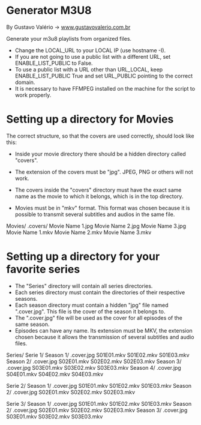 # Generator M3U8
By Gustavo Valério -> www.gustavovalerio.com.br


Generate your m3u8 playlists from organized files.


* Change the LOCAL_URL to your LOCAL IP (use hostname -I).
* If you are not going to use a public list with a different URL, set ENABLE_LIST_PUBLIC to False.
* To use a public list with a URL other than URL_LOCAL, keep ENABLE_LIST_PUBLIC True and set URL_PUBLIC pointing to the correct domain.
* It is necessary to have FFMPEG installed on the machine for the script to work properly.



# Setting up a directory for Movies


The correct structure, so that the covers are used correctly, should look like this:

  * Inside your movie directory there should be a hidden directory called "covers".
 
  * The extension of the covers must be "jpg". JPEG, PNG or others will not work.
  
  * The covers inside the "covers" directory must have the exact same name as the movie to which it belongs, which is in the top directory.
  
  * Movies must be in "mkv" format. This format was chosen because it is possible to transmit several subtitles and audios in the same file.


  Movies/
     .covers/
         Movie Name 1.jpg
         Movie Name 2.jpg
         Movie Name 3.jpg
  Movie Name 1.mkv
  Movie Name 2.mkv
  Movie Name 3.mkv
 
# Setting up a directory for your favorite series
* The "Series" directory will contain all series directories.
* Each series directory must contain the directories of their respective seasons.
* Each season directory must contain a hidden "jpg" file named ".cover.jpg". This file is the cover of the season it belongs to.
* The ".cover.jpg" file will be used as the cover for all episodes of the same season.
* Episodes can have any name. Its extension must be MKV, the extension chosen because it allows the transmission of several subtitles and audio files.


Series/
  Serie 1/
      Season 1/
          .cover.jpg
          S01E01.mkv
          S01E02.mkv
          S01E03.mkv
      Season 2/
          .cover.jpg
          S02E01.mkv
          S02E02.mkv
          S02E03.mkv
      Season 3/
          .cover.jpg
          S03E01.mkv
          S03E02.mkv
          S03E03.mkv
      Season 4/
          .cover.jpg
          S04E01.mkv
          S04E02.mkv
          S04E03.mkv
      
  Serie 2/
      Season 1/
        .cover.jpg
        S01E01.mkv
        S01E02.mkv
        S01E03.mkv
      Season 2/
          .cover.jpg
          S02E01.mkv
          S02E02.mkv
          S02E03.mkv
      
  Serie 3/
      Season 1/
        .cover.jpg
        S01E01.mkv
        S01E02.mkv
        S01E03.mkv
      Season 2/
          .cover.jpg
          S02E01.mkv
          S02E02.mkv
          S02E03.mkv
      Season 3/
          .cover.jpg
          S03E01.mkv
          S03E02.mkv
          S03E03.mkv

